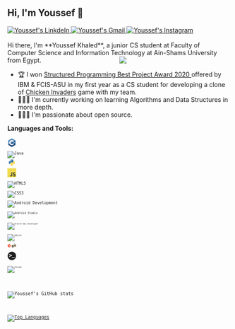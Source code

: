 ## Hi, I'm Youssef 👋

<a href="https://www.linkedin.com/in/youssefkhaled08/" target="_blank">
<img alt="Youssef's LinkdeIn" src="https://img.shields.io/badge/Youssef Khaled-%230077B5.svg?&style=for-the-badge&logo=linkedin&logoColor=white">
</a>

<a href="mailto:youssefkfarouk@gmail.com" target="_blank">
<img alt="Youssef's Gmail"src="https://img.shields.io/badge/youssefkfarouk@gmail.com-%23D14836.svg?&style=for-the-badge&logo=gmail&logoColor=white" href="youssefkfarouk@gmail.com">
</a>
 <a href="https://www.instagram.com/youssefkhaled08/" target="_blank">
 <img alt="Youssef's Instagram" src="https://img.shields.io/badge/youssefkhaled08_-%23E4405F.svg?&style=for-the-badge&logo=instagram&logoColor=white">

</a>

<br />
<br />
Hi there, I'm **Youssef Khaled**, a junior CS student at Faculty of Computer Science and Information Technology at Ain-Shams University from Egypt.

<img align='right' src="https://media.giphy.com/media/M9gbBd9nbDrOTu1Mqx/giphy.gif" width="250">


- 🏆 I won <a href="https://drive.google.com/file/d/1UDQFXonXAxsPL3q6idIhIISUdGAjYS46/view" target="_blank">Structured Programming Best Project Award 2020 </a>offered by IBM & FCIS-ASU in my first year as a CS student for developing a clone of <a href="https://github.com/youssefkhaled08/Chicken-Invaders">Chicken Invaders</a> game with my team.   
- 👨🏽‍💻 I'm currently working on learning Algorithms and Data Structures in more depth.
- 👨🏽‍💻 I'm passionate about open source.

**Languages and Tools:**  

<code><img height="20" alt="C++" src="https://raw.githubusercontent.com/github/explore/80688e429a7d4ef2fca1e82350fe8e3517d3494d/topics/cpp/cpp.png"><code>
<code><img height="20" alt="Java" src="https://raw.githubusercontent.com/jmnote/z-icons/master/svg/java.svg"></code>
<code><img height="20" alt= "Python" src="https://raw.githubusercontent.com/github/explore/80688e429a7d4ef2fca1e82350fe8e3517d3494d/topics/python/python.png"></code>
<code><img height="20" alt="Javascript" src="https://raw.githubusercontent.com/github/explore/80688e429a7d4ef2fca1e82350fe8e3517d3494d/topics/javascript/javascript.png"></code>
<code><img height="20" alt="HTML5" src="https://upload.wikimedia.org/wikipedia/commons/thumb/3/38/HTML5_Badge.svg/600px-HTML5_Badge.svg.png"></code>
<code><img height="20" alt="CSS3" src="https://cdn4.iconfinder.com/data/icons/social-media-logos-6/512/121-css3-512.png"></code>
<code><img height="20" alt="Android Development" src="https://cdn.icon-icons.com/icons2/836/PNG/512/Android_icon-icons.com_66772.png"><code>
<code><img height="20" alt="Android Studio" src="https://upload.wikimedia.org/wikipedia/commons/thumb/e/e3/Android_Studio_Icon_%282014-2019%29.svg/1200px-Android_Studio_Icon_%282014-2019%29.svg.png"><code>
<code><img height="20" alt="Oracle SQL Developer" src="https://upload.wikimedia.org/wikipedia/en/thumb/6/68/Oracle_SQL_Developer_logo.svg/1200px-Oracle_SQL_Developer_logo.svg.png"></code>
<code><img height="20" alt="SQLite" src="https://iconape.com/wp-content/files/sm/352402/svg/sqlite-seeklogo.com.svg"></code>
<code><img height="20" alt="Git" src="https://raw.githubusercontent.com/github/explore/80688e429a7d4ef2fca1e82350fe8e3517d3494d/topics/git/git.png"></code>
<code><img height="20" alt="Terminal" src="https://raw.githubusercontent.com/github/explore/80688e429a7d4ef2fca1e82350fe8e3517d3494d/topics/terminal/terminal.png"></code>
<code><img height="20" alt="VScode" src="https://upload.wikimedia.org/wikipedia/commons/thumb/9/9a/Visual_Studio_Code_1.35_icon.svg/1024px-Visual_Studio_Code_1.35_icon.svg.png"></code>

![Youssef's GitHub stats](https://github-readme-stats.vercel.app/api?username=youssefkhaled08&count_private=true&show_icons=true&theme=radical )

[![Top Languages](https://github-readme-stats.vercel.app/api/top-langs/?username=youssefkhaled08&layout=compact&card_width=450&theme=radical )](https://github.com/youssefkhaled08/github-readme-stats)

